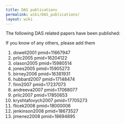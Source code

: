 ```yaml
---
title: DAS publications
permalink: wiki/DAS_publications/
layout: wiki
---
```


The following DAS related papers have been published:

If you know of any others, please add them

<biblio>

1.  dowell2001 pmid=11667947
2.  prlic2005 pmid=16204122
3.  olason2005 pmid=15980514
4.  jones2005 pmid=15905273
5.  birney2006 pmid=16381931
6.  hubbard2007 pmid=17148474
7.  finn2007 pmid=17237073
8.  andreeva2007 pmid=17068077
9.  prlic2007 pmid=17850653
10. kryshtafovych2007 pmid=17705273
11. flicek2008 pmid=18000006
12. jenkinson2008 pmid=18673527
13. jimenez2008 pmid=18694895

</biblio>
